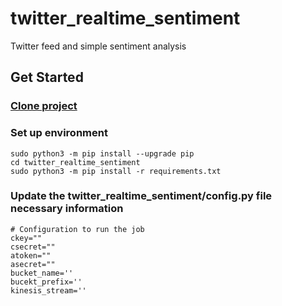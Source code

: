 # twitter_realtime_sentiment
Twitter feed and simple sentiment analysis

## Get Started
### [Clone project](https://github.com/ghoshkunal123/twitter_realtime_sentiment)
### Set up environment
```shell
sudo python3 -m pip install --upgrade pip
cd twitter_realtime_sentiment
sudo python3 -m pip install -r requirements.txt
```
### Update the twitter_realtime_sentiment/config.py file necessary information
```shell
# Configuration to run the job
ckey=""
csecret=""
atoken=""
asecret=""
bucket_name=''
bucekt_prefix=''
kinesis_stream=''
```

